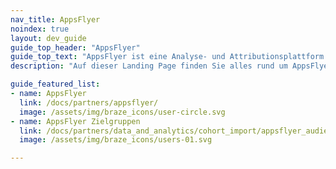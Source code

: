 ```yaml
---
nav_title: AppsFlyer
noindex: true
layout: dev_guide
guide_top_header: "AppsFlyer"
guide_top_text: "AppsFlyer ist eine Analyse- und Attributionsplattform für mobiles Marketing, die Sie durch Marketinganalysen, Mobile-Attribution und Deep Linking bei der Analyse und Optimierung Ihrer Apps unterstützt."
description: "Auf dieser Landing Page finden Sie alles rund um AppsFlyer, einschließlich Anleitungen zur Integration und wie Sie AppsFlyer Zielgruppen nutzen können."

guide_featured_list:
- name: AppsFlyer
  link: /docs/partners/appsflyer/
  image: /assets/img/braze_icons/user-circle.svg
- name: AppsFlyer Zielgruppen
  link: /docs/partners/data_and_analytics/cohort_import/appsflyer_audiences/
  image: /assets/img/braze_icons/users-01.svg

---
```

<br>